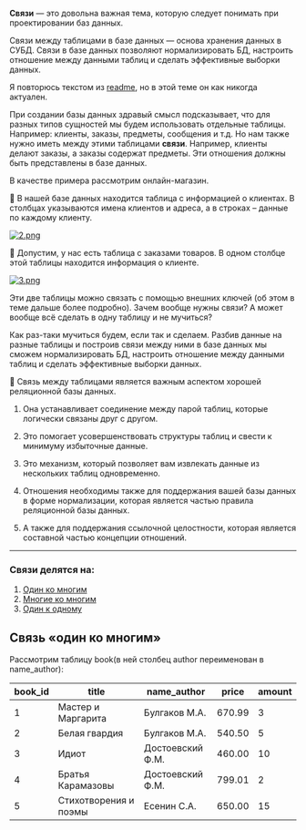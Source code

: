 **Связи** — это довольна важная тема, которую следует понимать при проектировании баз данных.

Связи между таблицами в базе данных — основа хранения данных в СУБД.
Связи в базе данных позволяют нормализировать БД, настроить отношение между данными таблиц и сделать эффективные выборки данных.

Я повторюсь текстом из [readme](https://github.com/Egessihora/SQL_RelationalDB/blob/master/README.md), но в этой теме он как никогда актуален.

При создании базы данных здравый смысл подсказывает, что для разных типов сущностей мы будем использовать отдельные таблицы.
Например: клиенты, заказы, предметы, сообщения и т.д. Но нам также нужно иметь между этими таблицами **связи**. 
Например, клиенты делают заказы, а заказы содержат предметы. Эти отношения должны быть представлены в базе данных.

В качестве примера рассмотрим онлайн-магазин.

🔶 В нашей базе данных находится таблица с информацией о клиентах. В столбцах указываются имена клиентов и адреса, а в строках – данные по каждому клиенту.

[![2.png](https://i.postimg.cc/ry3gCpJv/2.png)](https://postimg.cc/s1Pp3sbc)

🔶 Допустим, у нас есть таблица с заказами товаров. В одном столбце этой таблицы находится информация о клиенте.

[![3.png](https://i.postimg.cc/QCdtFsBm/3.png)](https://postimg.cc/qhW0FPx6)

Эти две таблицы можно связать с помощью внешних ключей (об этом в теме дальше более подробно). Зачем вообще нужны связи? А может вообще всё сделать в одну таблицу и не мучиться?

Как раз-таки мучиться будем, если так и сделаем. Разбив данные на разные таблицы и построив связи между ними в базе данных мы сможем нормализировать БД, настроить отношение между данными таблиц и сделать эффективные выборки данных.

🔶 Связь между таблицами является важным аспектом хорошей реляционной базы данных.

1) Она устанавливает соединение между парой таблиц, которые логически связаны друг с другом.

2) Это помогает усовершенствовать структуры таблиц и свести к минимуму избыточные данные.

3) Это механизм, который позволяет вам извлекать данные из нескольких таблиц одновременно.

4) Отношения необходимы также для поддержания вашей базы данных в форме нормализации, которая является частью правила реляционной базы данных.

5) А также для поддержания ссылочной целостности, которая является составной частью концепции отношений.

___
### Связи делятся на:
1. [Один ко многим]()
2. [Многие ко многим]()
3. [Один к одному]()

## Связь «один ко многим»
Рассмотрим таблицу book(в ней столбец author переименован в name_author):

|book_id |title	                |name_author      |	price	|amount|
|--------|----------------------|-----------------|-------|------|
|1	     |Мастер и Маргарита    |Булгаков М.А.	  |670.99	|3     |
|2       |Белая гвардия	        |Булгаков М.А.	  |540.50	|5     |
|3	     |Идиот	                |Достоевский Ф.М.	|460.00	|10    |
|4	     |Братья Карамазовы	    |Достоевский Ф.М.	|799.01	|2     |
|5       |Стихотворения и поэмы |Есенин С.А.	    |650.00	|15    |
